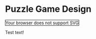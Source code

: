 # Puzzle Game Design

<script>
function foo() {
    console.log("foo() called! " + object.contentDocument !== null + " " + object.contentDocument != null);
}
</script>

<object id="svg-outer-wilds" type="image/svg+xml" data="outer-wilds.svg" style="width: 500px; height: 500px; border:1px solid black;" onload="foo()">Your browser does not support SVG</object>

<script>
function setupSvg(id) {
    var element = document.getElementById(id);
    var guaranteedCallbackRan = false;
    var guaranteedCallback = function () {
        if (guaranteedCallbackRan) {
            return;
        }
        guaranteedCallbackRan = true;

        var panZoom = svgPanZoom(element, {
            zoomEnabled: true,
            controlIconsEnabled: true,
            fit: 1,
            center: 1
        });

        $(window).resize(function() {
            panZoom.resize();
            panZoom.fit();
            panZoom.center();
        });
        console.log("Ran setup for " + id);
    }
    var timeout = setTimeout(function(){guaranteedCallback("timeout")}, 100);
    $("#" + id).load(function () {
        cleartimeout(timeout);
        guaranteedCallback("load");
    });
    console.log("Registered setup callback for " + id);
}

var ids = ['svg-outer-wilds'];
document.addEventListener('DOMContentLoaded', function() {
    ids.forEach(id => setupSvg(id));
}, false);
console.log("Script done");
</script>

Test text!
